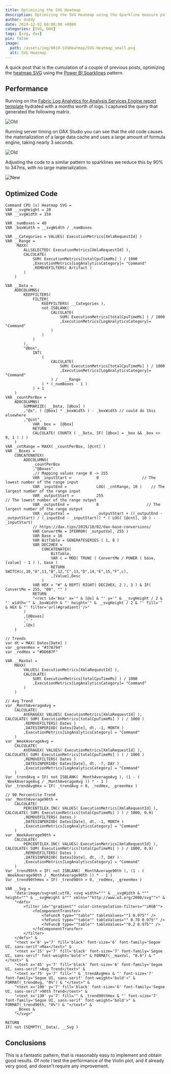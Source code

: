 ```yaml
---
title: Optimizing the SVG Heatmap
description: Optimizing the SVG Heatmap using the Sparkline measure pattern
author: duddy
date: 2024-12-92 08:00:00 +0000
categories: [SVG, DAX]
tags: [svg, dax]
pin: false
image:
  path: /assets/img/0010-SVGHeatmap/SVG-Heatmap_small.png
  alt: SVG Heatmap
---
```

 
A quick post that is the cumulation of a couple of previous posts, optimizing the [heatmap SVG](https://evaluationcontext.github.io/posts/SVG-Heatmap/) using the [Power BI Sparklines](https://evaluationcontext.github.io/posts/SVG-Sparkline/) pattern. 

## Performance

Running on the [Fabric Log Analytics for Analysis Services Engine report template](https://github.com/microsoft/PowerBI-LogAnalytics-Template-Reports/blob/main/FabricASEngineAnalytics/README.md) hydrated with a months worth of logs. I captured the query that generated the following matrix.

![Old](/assets/img/0010-SVGHeatmap/SVG-Heatmap_large.png)

Running server timing on DAX Studio you can see that the old code causes the materialization of a large data cache and uses a large amount of formula engine, taking nearly 3 seconds.  

![Old](/assets/img/0013-HeatmapOptimized/old.png)

Adjusting the code to a similar pattern to sparklines we reduce this by 90% to 347ms, with no large materialization.

![New](/assets/img/0013-HeatmapOptimized/new.png)

## Optimized Code

```dax
Command CPU (s) Heatmap SVG =
VAR __svgHeight = 20
VAR __svgWidth = 150
 
VAR _numBoxes = 40
VAR _boxWidth = __svgWidth / _numBoxes
 
VAR __Categories = VALUES( ExecutionMetrics[XmlaRequestId] )
VAR __Range =
     MAXX(
        ALLSELECTED( ExecutionMetrics[XmlaRequestId] ),
        CALCULATE(
            SUM( ExecutionMetrics[totalCpuTimeMs] ) / 1000
            ,ExecutionMetrics[LogAnalyticsCategory]= "Command"
            ,REMOVEFILTERS( Artifact )
        )
    )
 
VAR __Data =
    ADDCOLUMNS(
        KEEPFILTERS(
            FILTER(
                KEEPFILTERS( __Categories ),
                not ISBLANK(
                    CALCULATE(
                        SUM( ExecutionMetrics[totalCpuTimeMs] ) / 1000
                        ,ExecutionMetrics[LogAnalyticsCategory]= "Command"
                    )
                )
            )
        ),
        "@box",
            INT(
                (
                    CALCULATE(
                        SUM( ExecutionMetrics[totalCpuTimeMs] ) / 1000
                        ,ExecutionMetrics[LogAnalyticsCategory]= "Command"
                    ) /   __Range
                ) * (_numBoxes - 1 )
            ) + 1
    )
VAR _countPerBox =
    ADDCOLUMNS(
        SUMMARIZE( __Data, [@box] )
        ,"@x", ( [@box] * _boxWidth ) - _boxWidth // could do this elsewhere
        ,"@cnt",
            VAR _box =  [@box]
            RETURN
            CALCULATE( COUNTX ( __Data, IF( [@box] = _box && _box <> 0, 1 ) ) )
    )
VAR _cntRange = MAXX( _countPerBox, [@cnt] )
VAR __Boxes =
    CONCATENATEX(
        ADDCOLUMNS(
            _countPerBox
            ,"@Boxes"
            ,// Mapping values range 0 -> 255
            VAR _inputStart =           0                   // The lowest number of the range input
            VAR _inputEnd =             LOG( _cntRange, 10 )    // The largest number of the range input
            VAR _outputStart =          255                            // The lowest number of the range output
            VAR _outputEnd =            0                     // The largest number of the range output         
            VAR _outputVal =            _outputStart + ((_outputEnd - _outputStart) / (_inputEnd - _inputStart)) * ( LOG( [@cnt], 10 ) - _inputStart)
            // https://dax.tips/2019/10/02/dax-base-conversions/
            VAR ConvertMe = IFERROR( _outputVal, 255 )
            VAR Base = 16
            VAR BitTable = GENERATESERIES ( 1, 8 )
            VAR DEC2HEX =
                CONCATENATEX(
                    BitTable,
                    VAR c = MOD( TRUNC ( ConvertMe / POWER ( base, [value] - 1 ) ), base )
                    RETURN SWITCH(c,10,"A",11,"B",12,"C",13,"D",14,"E",15,"F",c),
                    ,[Value],Desc
                )
            VAR HEX = "#" & REPT( RIGHT( DEC2HEX, 2 ), 3 ) & IF( ConvertMe = 255, "00", "" )
            RETURN
            "<rect id='box' x='" & [@x] & "' y='" & __svgHeight / 2 & "' width='" & _boxWidth & "' height='" & __svgHeight / 2 & "' fill='" & HEX & "' filter='url(#gradient)'/>"
        )
        ,[@Boxes]
        ," "
        ,[@x]
    )
 
// Trends
var dt = MAX( Dates[Date] )
var _greenHex = "#37A794"
var _redHex = "#DD6B7F"
 
VAR __MaxVal =
    MAXX(
        VALUES( ExecutionMetrics[XmlaRequestId] ),
        CALCULATE(
            SUM( ExecutionMetrics[totalCpuTimeMs] ) / 1000
            ,ExecutionMetrics[LogAnalyticsCategory]= "Command"
        )
    )
 
// Avg Trend
var _MonthAverageAvg =
    CALCULATE(
        AVERAGEX( VALUES( ExecutionMetrics[XmlaRequestId] ), CALCULATE( SUM( ExecutionMetrics[totalCpuTimeMs] ) ) / 1000 )
        ,REMOVEFILTERS( Dates )
        ,DATESINPERIOD( Dates[Date], dt, -1, MONTH )
        ,ExecutionMetrics[LogAnalyticsCategory] = "Command"
    )
var _WeekAverageAvg =
    CALCULATE(
        AVERAGEX( VALUES( ExecutionMetrics[XmlaRequestId] ), CALCULATE( SUM( ExecutionMetrics[totalCpuTimeMs] ) ) / 1000 )
        ,REMOVEFILTERS( Dates )
        ,DATESINPERIOD( Dates[Date], dt, -7, DAY )
        ,ExecutionMetrics[LogAnalyticsCategory] = "Command"
    )
Var _trendAvg = IF( not ISBLANK( _MonthAverageAvg ), (1 - ( _WeekAverageAvg / _MonthAverageAvg )) * - 1 )
Var _trendAvgHex = IF( _trendAvg > 0, _redHex, _greenHex )
 
// 90 Percentile Trend
var _MonthAverage90th =
    CALCULATE(
        PERCENTILEX.INC( VALUES( ExecutionMetrics[XmlaRequestId] ), CALCULATE( SUM( ExecutionMetrics[totalCpuTimeMs] ) ) / 1000, 0.9)
        ,REMOVEFILTERS( Dates )
        ,DATESINPERIOD( Dates[Date], dt, -1, MONTH )
        ,ExecutionMetrics[LogAnalyticsCategory] = "Command"
    )
var _WeekAverage90th =
    CALCULATE(
        PERCENTILEX.INC( VALUES( ExecutionMetrics[XmlaRequestId] ), CALCULATE( SUM( ExecutionMetrics[totalCpuTimeMs] ) ) / 1000, 0.9)
        ,REMOVEFILTERS( Dates )
        ,DATESINPERIOD( Dates[Date], dt, -7, DAY )
        ,ExecutionMetrics[LogAnalyticsCategory] = "Command"
    )
Var _trend90th = IF( not ISBLANK( _MonthAverage90th ), (1 - ( _WeekAverage90th / _MonthAverage90th )) * - 1 )
Var _trend90thHex = IF( _trend90th > 0, _redHex, _greenHex )
 
VAR __Svg =
    "data:image/svg+xml;utf8, <svg width=""" & __svgWidth & """ height=""" & __svgHeight &""" xmlns=""http://www.w3.org/2000/svg"">" &
    "<defs>
        <filter id=""gradient"" color-interpolation-filters=""sRGB"">
            <feComponentTransfer>
                <feFuncR type=""table"" tableValues=""1 0.975"" />
                <feFuncG type=""table"" tableValues="" 0.78 0.975"" />
                <feFuncB type=""table"" tableValues=""0.2 0.975"" />
            </feComponentTransfer>
        </filter>
    </defs>" &
    "<text x='0' y='7' fill='black' font-size='6' font-family='Segoe UI, sans-serif'>Max</text>" &
    "<text x='15' y='7' fill='black' font-size='7' font-family='Segoe UI, sans-serif' font-weight='bold'>" & FORMAT(__maxVal, "0.0") & "</text>" &
    "<text x='45' y='7' fill='black' font-size='6' font-family='Segoe UI, sans-serif'>Avg Trend</text>" &
    "<text x='75' y='7' fill='" & _trendAvgHex & "' font-size='7' font-family='Segoe UI, sans-serif' font-weight='bold'>" & FORMAT(_trendAvg, "0%") & "</text>" &
    "<text x='100' y='7' fill='black' font-size='6' font-family='Segoe UI, sans-serif'>90th Trend</text>" &
    "<text x='130' y='7' fill='" & _trend90thHex & "' font-size='7' font-family='Segoe UI, sans-serif' font-weight='bold'>" & FORMAT(_trend90th, "0%") & "</text>" &
    __Boxes &
    "</svg>"
   
RETURN
IF( not ISEMPTY(__Data), __Svg )
```

## Conclusions

This is a fantastic pattern, that is reasonably easy to implement and obtain good results. Of note I test the performance of the Violin plot, and it already very good, and doesn't require any improvement.